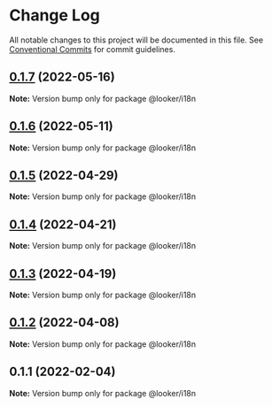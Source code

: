 # Change Log

All notable changes to this project will be documented in this file.
See [Conventional Commits](https://conventionalcommits.org) for commit guidelines.

## [0.1.7](https://github.com/looker-open-source/components/compare/@looker/i18n@0.1.6...@looker/i18n@0.1.7) (2022-05-16)

**Note:** Version bump only for package @looker/i18n





## [0.1.6](https://github.com/looker-open-source/components/compare/@looker/i18n@0.1.5...@looker/i18n@0.1.6) (2022-05-11)

**Note:** Version bump only for package @looker/i18n





## [0.1.5](https://github.com/looker-open-source/components/compare/@looker/i18n@0.1.4...@looker/i18n@0.1.5) (2022-04-29)

**Note:** Version bump only for package @looker/i18n





## [0.1.4](https://github.com/looker-open-source/components/compare/@looker/i18n@0.1.3...@looker/i18n@0.1.4) (2022-04-21)

**Note:** Version bump only for package @looker/i18n





## [0.1.3](https://github.com/looker-open-source/components/compare/@looker/i18n@0.1.2...@looker/i18n@0.1.3) (2022-04-19)

**Note:** Version bump only for package @looker/i18n





## [0.1.2](https://github.com/looker-open-source/components/compare/@looker/i18n@0.1.1...@looker/i18n@0.1.2) (2022-04-08)

**Note:** Version bump only for package @looker/i18n





## 0.1.1 (2022-02-04)

**Note:** Version bump only for package @looker/i18n

